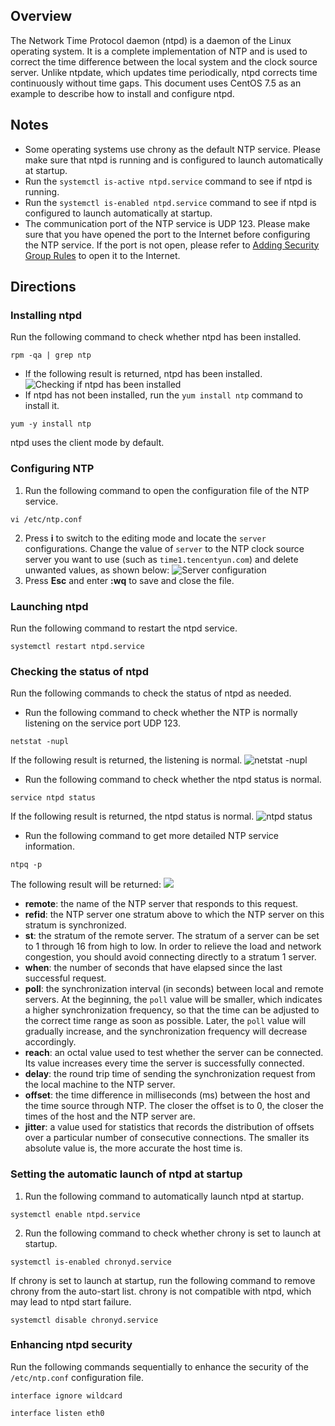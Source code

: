 ## Overview

The Network Time Protocol daemon (ntpd) is a daemon of the Linux operating system. It is a complete implementation of NTP and is used to correct the time difference between the local system and the clock source server. Unlike ntpdate, which updates time periodically, ntpd corrects time continuously without time gaps. This document uses CentOS 7.5 as an example to describe how to install and configure ntpd.

## Notes

- Some operating systems use chrony as the default NTP service. Please make sure that ntpd is running and is configured to launch automatically at startup.
 - Run the `systemctl is-active ntpd.service` command to see if ntpd is running.
 - Run the `systemctl is-enabled ntpd.service` command to see if ntpd is configured to launch automatically at startup.
- The communication port of the NTP service is UDP 123. Please make sure that you have opened the port to the Internet before configuring the NTP service.
If the port is not open, please refer to [Adding Security Group Rules](https://intl.cloud.tencent.com/document/product/213/34272) to open it to the Internet.

## Directions

### Installing ntpd

Run the following command to check whether ntpd has been installed.
```
rpm -qa | grep ntp
```
 - If the following result is returned, ntpd has been installed.
![Checking if ntpd has been installed](https://main.qcloudimg.com/raw/34073904c49e80ab61da25559c7239e5.png)
 - If ntpd has not been installed, run the `yum install ntp` command to install it. 
```
yum -y install ntp
```
ntpd uses the client mode by default.

### Configuring NTP
1. Run the following command to open the configuration file of the NTP service.
```
vi /etc/ntp.conf
```
2. Press **i** to switch to the editing mode and locate the `server` configurations. Change the value of `server` to the NTP clock source server you want to use (such as `time1.tencentyun.com`) and delete unwanted values, as shown below:
![Server configuration](https://main.qcloudimg.com/raw/b21b559ce745ef5c765251a8ee514dca.png)
3. Press **Esc** and enter **:wq** to save and close the file.

### Launching ntpd

Run the following command to restart the ntpd service.
```
systemctl restart ntpd.service
```

### Checking the status of ntpd

Run the following commands to check the status of ntpd as needed. 
- Run the following command to check whether the NTP is normally listening on the service port UDP 123.
```
netstat -nupl
```
If the following result is returned, the listening is normal.
![netstat -nupl](https://main.qcloudimg.com/raw/d7da764d05135959154920b81fa9f1e4.png)
- Run the following command to check whether the ntpd status is normal.
```
service ntpd status
```
If the following result is returned, the ntpd status is normal.
![ntpd status](https://main.qcloudimg.com/raw/321e56d0f7797f382d9f6903c0315f96.png)
- Run the following command to get more detailed NTP service information.
```
ntpq -p
```
The following result will be returned:
![](https://main.qcloudimg.com/raw/ca9ef4caf98b49ed2c9110198a66e7c3.png)
 - **remote**: the name of the NTP server that responds to this request.
 - **refid**: the NTP server one stratum above to which the NTP server on this stratum is synchronized.
 - **st**: the stratum of the remote server. The stratum of a server can be set to 1 through 16 from high to low. In order to relieve the load and network congestion, you should avoid connecting directly to a stratum 1 server.
 - **when**: the number of seconds that have elapsed since the last successful request.
 - **poll**: the synchronization interval (in seconds) between local and remote servers. At the beginning, the `poll` value will be smaller, which indicates a higher synchronization frequency, so that the time can be adjusted to the correct time range as soon as possible. Later, the `poll` value will gradually increase, and the synchronization frequency will decrease accordingly.
 - **reach**: an octal value used to test whether the server can be connected. Its value increases every time the server is successfully connected.
 - **delay**: the round trip time of sending the synchronization request from the local machine to the NTP server.
 - **offset**: the time difference in milliseconds (ms) between the host and the time source through NTP. The closer the offset is to 0, the closer the times of the host and the NTP server are.
 - **jitter**: a value used for statistics that records the distribution of offsets over a particular number of consecutive connections. The smaller its absolute value is, the more accurate the host time is.

### Setting the automatic launch of ntpd at startup

1. Run the following command to automatically launch ntpd at startup.
```
systemctl enable ntpd.service
```
2. Run the following command to check whether chrony is set to launch at startup.
```
systemctl is-enabled chronyd.service
```
If chrony is set to launch at startup, run the following command to remove chrony from the auto-start list.
chrony is not compatible with ntpd, which may lead to ntpd start failure.
```
systemctl disable chronyd.service
```

### Enhancing ntpd security

Run the following commands sequentially to enhance the security of the `/etc/ntp.conf` configuration file.
```
interface ignore wildcard
```
```
interface listen eth0
```
